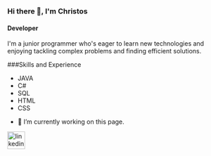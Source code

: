 ### Hi there 👋, I'm Christos
#### Developer
I'm a junior programmer who's eager to learn new technologies and enjoying tackling complex problems and finding efficient solutions.

###Skills and Experience
* JAVA  
* C#
* SQL
* HTML  
* CSS

- 🔭 I’m currently working on this page. 


[<img src='https://cdn.jsdelivr.net/npm/simple-icons@3.0.1/icons/linkedin.svg' alt='linkedin' height='40'>](https://www.linkedin.com/in/ChristosTsavos/)  





